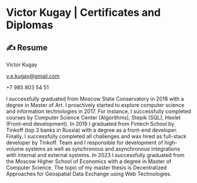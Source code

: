 # Victor Kugay | Certificates and Diplomas

## ✍ Resume

Viсtor Kugay

v.e.kugay@gmail.com

+7 985 803 54 51

I successfully graduated from Moscow State Conservatory in 2018 with a degree in Master of Art. I proactively started to explore computer science and information technologies in 2017. For instance, I successfully completed courses by Computer Science Center (Algorithms), Stepik (SQL), Hexlet (Front-end development). In 2019 I graduated from Fintech School by Tinkoff (top 3 banks in Russia) with a degree as a front-end developer. Finally, I successfully completed all challenges and was hired as full-stack developer by Tinkoff. Team and I responsible for development of high-volume systems as well as synchronous and asynchronous integrations with internal and external systems. In 2023 I successfully graduated from the Moscow Higher School of Economics with a degree in Master of Computer Science. The topic of my master thesis is Decentralized Approaches for Geospatial Data Exchange using Web Technologies.

